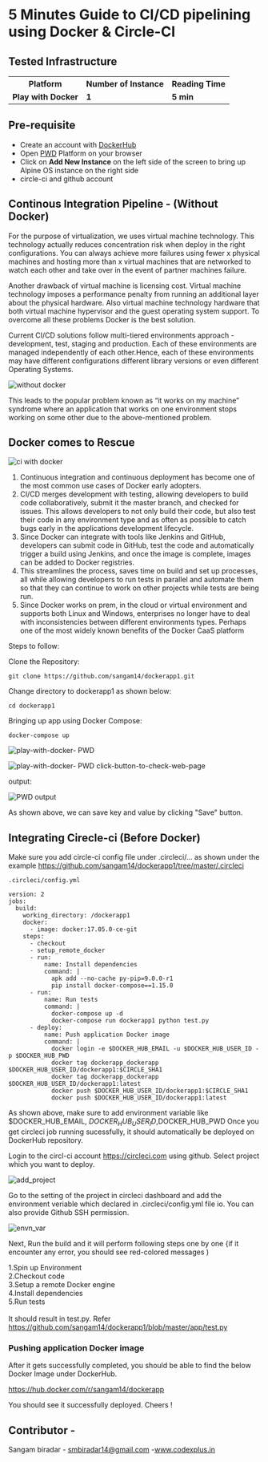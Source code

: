 # 5 Minutes Guide to CI/CD pipelining using Docker & Circle-CI


## Tested Infrastructure

<table class="tg">
  <tr>
    <th class="tg-yw4l"><b>Platform</b></th>
    <th class="tg-yw4l"><b>Number of Instance</b></th>
    <th class="tg-yw4l"><b>Reading Time</b></th>
    
  </tr>
  <tr>
    <td class="tg-yw4l"><b> Play with Docker</b></td>
    <td class="tg-yw4l"><b>1</b></td>
    <td class="tg-yw4l"><b>5 min</b></td>
    
  </tr>
  
</table>

## Pre-requisite

- Create an account with [DockerHub](https://hub.docker.com)
- Open [PWD](https://labs.play-with-docker.com/) Platform on your browser 
- Click on **Add New Instance** on the left side of the screen to bring up Alpine OS instance on the right side
- circle-ci and github account 


## Continous Integration Pipeline - (Without Docker)

For the purpose of virtualization, we uses virtual machine technology. This technology actually reduces concentration risk when deploy in the right configurations. You can always achieve more failures using fewer x physical machines and hosting more than x virtual machines that are networked to watch each other and take over in the event of partner machines failure.

Another drawback of virtual machine is licensing cost. Virtual machine technology imposes a performance penalty from running an additional layer about the physical hardware. Also virtual machine technology hardware that both virtual machine hypervisor and the guest operating system support. To overcome all these problems Docker is the best solution.

Current CI/CD solutions follow multi-tiered environments approach - development, test, staging and production. Each of these environments are managed independently of each other.Hence, each of these environments may have different configurations different library versions or even different Operating Systems.

![without docker](https://user-images.githubusercontent.com/21982562/47330291-52a7cd00-d695-11e8-8129-1cd48fc2009c.png)

This leads to the popular problem known as “it works on my machine” syndrome where an application that works on one environment stops working on some other due to the above-mentioned problem.

## Docker comes to Rescue

![ci with docker](https://user-images.githubusercontent.com/21982562/47330766-0fe6f480-d697-11e8-9c4e-bd2290beae15.png)

1. Continuous integration and continuous deployment has become one of the most common use cases of Docker early adopters. 
2. CI/CD merges development with testing, allowing developers to build code collaboratively, submit it the master branch, and checked for issues. This allows developers to not only build their code, but also test their code in any environment type and as often as possible to catch bugs early in the applications development lifecycle. 
3. Since Docker can integrate with tools like Jenkins and GitHub, developers can submit code in GitHub, test the code and automatically trigger a build using Jenkins, and once the image is complete, images can be added to Docker registries.
4. This streamlines the process, saves time on build and set up processes, all while allowing developers to run tests in parallel and automate them so that they can continue to work on other projects while tests are being run. 
5. Since Docker works on prem, in the cloud or virtual environment and supports both Linux and Windows, enterprises no longer have to deal with inconsistencies between different environments types. Perhaps one of the most widely known benefits of the Docker CaaS platform


Steps to follow:


Clone the Repository:

```
git clone https://github.com/sangam14/dockerapp1.git
```

Change directory to dockerapp1 as shown below:


```
cd dockerapp1 
```

Bringing up app using Docker Compose:
 
```
docker-compose up 
```

![ play-with-docker- PWD](https://github.com/sangam14/dockerapp1/blob/master/Screenshot%202018-10-25%20at%2010.48.55%20PM.png)

![ play-with-docker- PWD click-button-to-check-web-page](https://github.com/sangam14/dockerapp1/blob/master/Screenshot%202018-10-25%20at%2010.51.29%20PM.png)

output:

![PWD output](https://github.com/sangam14/dockerapp1/blob/master/Screenshot%202018-10-25%20at%2010.51.03%20PM.png)

As shown above, we can save key and value by clicking "Save" button. 

## Integrating Cirecle-ci (Before Docker)

Make sure you add circle-ci config file under .circleci/... as shown under the example https://github.com/sangam14/dockerapp1/tree/master/.circleci


```
.circleci/config.yml
```

```
version: 2
jobs:
  build:
    working_directory: /dockerapp1
    docker:
      - image: docker:17.05.0-ce-git
    steps:
      - checkout
      - setup_remote_docker
      - run:
          name: Install dependencies
          command: |
            apk add --no-cache py-pip=9.0.0-r1
            pip install docker-compose==1.15.0
      - run:
          name: Run tests
          command: |
            docker-compose up -d
            docker-compose run dockerapp1 python test.py
      - deploy:
          name: Push application Docker image
          command: |
            docker login -e $DOCKER_HUB_EMAIL -u $DOCKER_HUB_USER_ID -p $DOCKER_HUB_PWD
            docker tag dockerapp_dockerapp $DOCKER_HUB_USER_ID/dockerapp1:$CIRCLE_SHA1
            docker tag dockerapp_dockerapp $DOCKER_HUB_USER_ID/dockerapp1:latest
            docker push $DOCKER_HUB_USER_ID/dockerapp1:$CIRCLE_SHA1
            docker push $DOCKER_HUB_USER_ID/dockerapp1:latest
```

As shown above,  make sure to add environment variable like  $DOCKER_HUB_EMAIL, $DOCKER_HUB_USER_ID,$DOCKER_HUB_PWD
Once you get circleci job running sucessfully, it should automatically be deployed on DockerHub repository. 

Login to the circl-ci account https://circleci.com using github. Select project which you want to deploy. 

![add_project](https://github.com/sangam14/dockerapp1/blob/master/Screenshot%202018-10-26%20at%207.49.53%20AM.png)

Go to the setting of the project in circleci dashboard and add the environment veriable which declared in .circleci/config.yml file io.
You can also provide Github SSH permission.

![envn_var](https://github.com/sangam14/dockerapp1/blob/master/Screenshot%202018-10-26%20at%207.50.31%20AM.png)

Next, Run the build and it will perform following steps one by one {if it encounter any error, you should see red-colored messages )
<br>

1.Spin up Environment<br>
2.Checkout code<br>
3.Setup a remote Docker engine<br>
4.Install dependencies<br>
5.Run tests<br>
<br>
It should result in test.py. Refer https://github.com/sangam14/dockerapp1/blob/master/app/test.py


### Pushing application Docker image


After it gets successfully completed, you should be able to find the below Docker Image under DockerHub. 

https://hub.docker.com/r/sangam14/dockerapp

You should see it successfully deployed. Cheers !

## Contributor - 

Sangam biradar - smbiradar14@gmail.com -www.codexplus.in 

